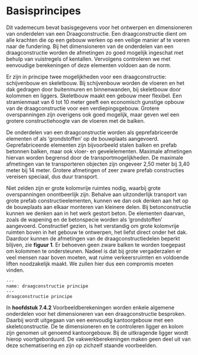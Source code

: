 # Basisprincipes

Dit vademecum bevat basisgegevens voor het ontwerpen en dimensioneren van onderdelen van een Draagconstructie. Een draagconstructie dient om alle krachten die op een gebouw werken op een veilige manier af te voeren naar de fundering. Bij het dimensioneren van de onderdelen van een draagconstructie worden de afmetingen zo goed mogelijk ingeschat met behulp van vuistregels of kentallen. Vervolgens controleren we met eenvoudige berekeningen of deze elementen voldoen aan de norm.

Er zijn in principe twee mogelijkheden voor een draagconstructie: schijvenbouw en skeletbouw. Bij schijvenbouw worden de vloeren en het dak gedragen door buitenmuren en binnenwanden, bij skeletbouw door kolommen en liggers. Skeletbouw maakt een gebouw meer flexibel. Een stramienmaat van 6 tot 10 meter geeft een economisch gunstige opbouw van de draagconstructie voor een verdiepingsgebouw. Grotere overspanningen zijn overigens ook goed mogelijk, maar geven wel een grotere constructiehoogte van de vloeren met de balken. 

De onderdelen van een draagconstructie worden als geprefabriceerde elementen of als ‘grondstoffen’ op de bouwplaats aangevoerd. Geprefabriceerde elementen zijn bijvoorbeeld stalen balken en prefab betonnen balken, maar ook vloer- en gevelelementen. Maximale afmetingen hiervan worden begrensd door de transportmogelijkheden. De maximale afmetingen van te transporteren objecten zijn ongeveer 2,50 meter bij 3,40 meter bij 14 meter. Grotere afmetingen of zeer zware prefab constructies vereisen speciaal, dus duur transport.

Niet zelden zijn er grote kolomvrije ruimtes nodig, waarbij grote overspanningen onontbeerlijk zijn. Behalve aan uitzonderlijk transport van grote prefab constructieelementen, kunnen we dan ook denken aan het op de bouwplaats aan elkaar monteren van kleinere delen. Bij betonconstructie kunnen we denken aan in het werk gestort beton. De elementen daarvan, zoals de wapening en de betonspecie worden als ‘grondstoffen’ aangevoerd. Constructief gezien, is het verstandig om grote kolomvrije ruimten boven in het gebouw te ontwerpen, het liefst direct onder het dak. Daardoor kunnen de afmetingen van de draagconstructiedelen beperkt blijven, zie **figuur 1**. Er behoeven geen zware balken te worden toegepast om kolommen te ondersteunen. Nadeel is dat bij grote vergaderzalen er veel mensen naar boven moeten, wat ruime verkeersruimten en voldoende liften noodzakelijk maakt. We zullen hier dus een compromis moeten vinden.

```{figure} Images/Figuur1draagconstructieprincipe.jpg
---
name: draagconstructie principe
---
draagconstructie principe
```

In **hoofdstuk 7.4.2** Voorbeeldberekeningen worden enkele algemene onderdelen voor het dimensioneren van een draagconstructie besproken. Daarbij wordt uitgegaan van een eenvoudig kantoorgebouw met een skeletconstructie. De te dimensioneren en te controleren ligger en kolom zijn genomen uit genoemd kantoorgebouw. Bij de uitkragende ligger wordt hierop voortgeborduurd. De vakwerkberekeningen maken geen deel uit van deze schematisering en zijn op zichzelf staande voorbeelden.